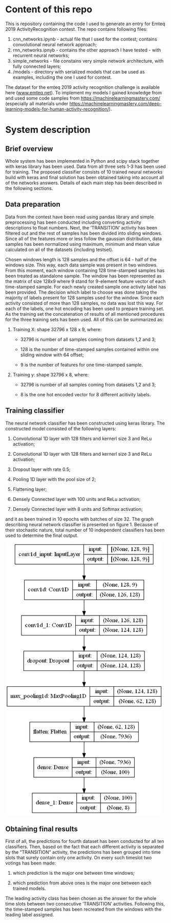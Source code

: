 
Content of this repo
==================
This is repository containing the code I used to generate an entry for Emteq 2019 ActivityRecognition contest. The repo contains following files:

1. cnn_networks.ipynb - actual file that I used for the contest; contains convolutional neural network approach;
2. rnn_networks.ipnyb - contains the other approach I have tested - with recurrent neural networks;
3. simple_networks - file constains very simple network architecture, with fully connected layers;
4. /models - directory with serialized models that can be used as examples, including the one I used for contest.

The dataset for the emteq 2019 activity recognition challenge is available here (www.emteq.net).
To implement my models I gained knowledge from and used some code samples from https://machinelearningmastery.com/ (especially all materials under https://machinelearningmastery.com/deep-learning-models-for-human-activity-recognition/).

System description
==================

Brief overview
--------------

Whole system has been implemented in Python and scipy stack together with keras library has been used. Data from all three sets 1-3 has been used for training. The proposed classifier consists of 10 trained neural networks build with keras and final solution has been obtained taking into account all of the networks answers. Details of each main step has been described in the following sections.

Data preparation
----------------

Data from the contest have been read using pandas library and simple preprocessing has been conducted including converting activity descriptions to float numbers. Next, the ’TRANSITION’ activity has been filtered out and the rest of samples has been divided into sliding windows. Since all of the features more or less follow the gaussian distribution, data samples has been normalized using maximum, minimum and mean value calculated on all of the datasets (including testset).

Chosen windows length is 128 samples and the offset is 64 - half of the windows size. This way, each data sample was present in two windows. From this moment, each window containing 128 time-stamped samples has been treated as standalone sample. The window has been represented as the matrix of size 128x9 where 9 stand for 9-element feature vector of each time-stamped sample. For each newly created sample one activity label has been provided. The decision which label to choose was done taking the majority of labels present for 128 samples used for the window. Since each activity consisted of more than 128 samples, no data was lost this way. For each of the labels, one hot encoding has been used to prepare training set. As the training set the concatenation of results of all mentioned procedures for the three training sets has been used. All of this can be summarized as:

1.  Training X: shape 32796 x 128 x 9, where:

    -   32796 is number of all samples coming from datasets 1,2 and 3;

    -   128 is the number of time-stamped samples contained within one sliding window with 64 offset;

    -   9 is the number of features for one time-stamped sample.

2.  Training y: shape 32796 x 8, where:

    -   32796 is number of all samples coming from datasets 1,2 and 3;

    -   8 is the one hot encoded vector for 8 different acitivity labels.

Training classifier
-------------------

The neural network classifier has been constructed using keras library. The constructed model consisted of the following layers:

1.  Convolutional 1D layer with 128 filters and kernerl size 3 and ReLu activation;

2.  Convolutional 1D layer with 128 filters and kernerl size 3 and ReLu activation;

3.  Dropout layer with rate 0.5;

4.  Pooling 1D layer with the pool size of 2;

5.  Flattening layer;

6.  Densely Connected layer with 100 units and ReLu activation;

7.  Densely Connected layer with 8 units and Softmax activation;

and it as been trained in 10 epochs with batches of size 32. The graph describing neural network classifier is presented on figure 1. Because of their stochastic nature, total number of 10 independent classifiers has been used to determine the final output.

![NN classifier structure.](model.png)

Obtaining final results
-----------------------

First of all, the predictions for fourth dataset has been conducted for all ten classifiers. Then, based on the fact that each different activity is separated by the “TRANSITION” activity, the predictions has been grouped into time slots that surely contain only one activity. On every such timeslot two votings has been made:

1.  which prediction is the major one between time windows;

2.  which prediction from above ones is the major one between each trained models.

The leading activity class has been chosen as the answer for the whole time slots between two consecutive ’TRANSITION’ activities. Following this, the time-stamped samples has been recreated from the windows with the leading label assigned.
